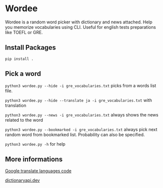 # Wordee

Wordee is a random word picker with dictionary and news attached. Help you memorize vocabularies using CLI.
Useful for english tests preparations like TOEFL or GRE.

## Install Packages

```shell
pip install .
```

## Pick a word

``python3 wordee.py --hide -i gre_vocabularies.txt`` picks from a words list file.

``python3 wordee.py --hide --translate ja -i gre_vocabularies.txt`` with translation

``python3 wordee.py --news -i gre_vocabularies.txt`` always shows the news related to the word

<!-- ``python3 wordee.py --bookmarked 0.5 -i gre_vocabularies.txt`` specifies probability to pick next random word from bookmarked list. -->

``python3 wordee.py --bookmarked -i gre_vocabularies.txt`` always pick next random word from bookmarked list. Probability can also be specified.

``python3 wordee.py -h`` for help

## More informations

[Google translate languages code](https://cloud.google.com/translate/docs/languages)

[dictionaryapi.dev](https://dictionaryapi.dev/)
